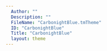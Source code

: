 ```yaml
---
  Author: ""
  Description: ""
  FileName: "CarbonightBlue.tmTheme"
  ID: "CarbonightBlue"
  Title: "CarbonightBlue"
  layout: theme
---
```

  